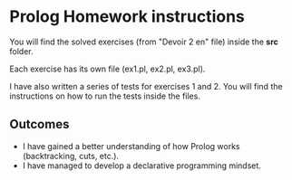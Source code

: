 # Prolog Homework instructions

You will find the solved exercises (from "Devoir 2 en" file) inside the **src** folder.

Each exercise has its own file (ex1.pl, ex2.pl, ex3.pl).

I have also written a series of tests for exercises 1 and 2. You will find the instructions on how to run the tests inside the files.

## Outcomes

- I have gained a better understanding of how Prolog works (backtracking, cuts, etc.).
- I have managed to develop a declarative programming mindset.
